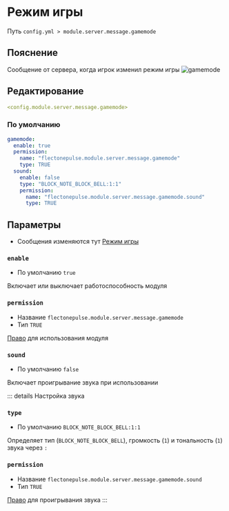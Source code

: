 # Режим игры
Путь `config.yml > module.server.message.gamemode`

## Пояснение
Сообщение от сервера, когда игрок изменил режим игры
![gamemode](/gamemode.png)

## Редактирование
```yaml
<config.module.server.message.gamemode>
```

### По умолчанию
```yaml
gamemode:
  enable: true
  permission:
    name: "flectonepulse.module.server.message.gamemode"
    type: TRUE
  sound:
    enable: false
    type: "BLOCK_NOTE_BLOCK_BELL:1:1"
    permission:
      name: "flectonepulse.module.server.message.gamemode.sound"
      type: TRUE
```

## Параметры

- Сообщения изменяются тут [Режим игры](/ru/messages/ru_ru/module/server/message/gamemode/)

### `enable`
- По умолчанию `true`

Включает или выключает работоспособность модуля

### `permission`
- Название `flectonepulse.module.server.message.gamemode`
- Тип `TRUE`

[Право](/ru/config/module/#пояснение) для использования модуля

### `sound`
- По умолчанию `false`

Включает проигрывание звука при использовании

::: details Настройка звука
### `type`
- По умолчанию `BLOCK_NOTE_BLOCK_BELL:1:1`

Определяет тип (`BLOCK_NOTE_BLOCK_BELL`), громкость (`1`) и тональность (`1`) звука через `:`

### `permission`
- Название `flectonepulse.module.server.message.gamemode.sound`
- Тип `TRUE`

[Право](/ru/config/module/#пояснение) для проигрывания звука
:::
